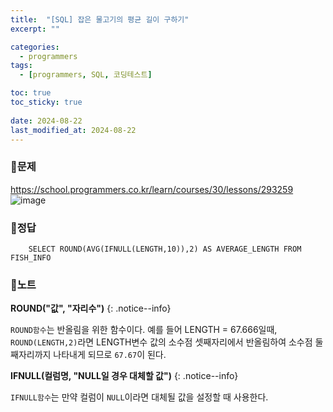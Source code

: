 ```yaml
---
title:  "[SQL] 잡은 물고기의 평균 길이 구하기"
excerpt: ""

categories:
  - programmers
tags:
  - [programmers, SQL, 코딩테스트]

toc: true
toc_sticky: true
 
date: 2024-08-22
last_modified_at: 2024-08-22
---
```


### 📜문제
<https://school.programmers.co.kr/learn/courses/30/lessons/293259>  
![image](https://github.com/user-attachments/assets/fcb803c4-c547-415e-b5f3-db991e3afc60)

### 📜정답
```
    SELECT ROUND(AVG(IFNULL(LENGTH,10)),2) AS AVERAGE_LENGTH FROM FISH_INFO 
```

### 📜노트
**ROUND("값", "자리수")**
{: .notice--info} 

`ROUND함수`는 반올림을 위한 함수이다. 
예를 들어 LENGTH = 67.666일때, `ROUND(LENGTH,2)`라면 LENGTH변수 값의 소수점 셋째자리에서 반올림하여 소수점 둘째자리까지 나타내게 되므로 `67.67`이 된다.


**IFNULL(컬럼명, "NULL일 경우 대체할 값")**
{: .notice--info} 

 `IFNULL함수`는 만약 컬럼이 `NULL`이라면 대체될 값을 설정할 때 사용한다. 
